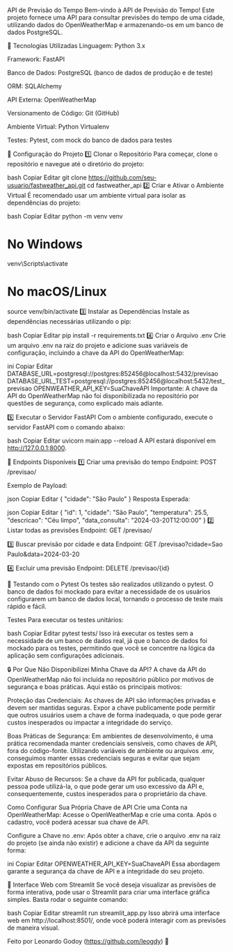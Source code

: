 API de Previsão do Tempo
Bem-vindo à API de Previsão do Tempo! Este projeto fornece uma API para consultar previsões do tempo de uma cidade, utilizando dados do OpenWeatherMap e armazenando-os em um banco de dados PostgreSQL.

🚀 Tecnologias Utilizadas
Linguagem: Python 3.x

Framework: FastAPI

Banco de Dados: PostgreSQL (banco de dados de produção e de teste)

ORM: SQLAlchemy

API Externa: OpenWeatherMap

Versionamento de Código: Git (GitHub)

Ambiente Virtual: Python Virtualenv

Testes: Pytest, com mock do banco de dados para testes

📌 Configuração do Projeto
1️⃣ Clonar o Repositório
Para começar, clone o repositório e navegue até o diretório do projeto:

bash
Copiar
Editar
git clone https://github.com/seu-usuario/fastweather_api.git
cd fastweather_api
2️⃣ Criar e Ativar o Ambiente Virtual
É recomendado usar um ambiente virtual para isolar as dependências do projeto:

bash
Copiar
Editar
python -m venv venv
# No Windows
venv\Scripts\activate
# No macOS/Linux
source venv/bin/activate
3️⃣ Instalar as Dependências
Instale as dependências necessárias utilizando o pip:

bash
Copiar
Editar
pip install -r requirements.txt
4️⃣ Criar o Arquivo .env
Crie um arquivo .env na raiz do projeto e adicione suas variáveis de configuração, incluindo a chave da API do OpenWeatherMap:

ini
Copiar
Editar
DATABASE_URL=postgresql://postgres:852456@localhost:5432/previsao
DATABASE_URL_TEST=postgresql://postgres:852456@localhost:5432/test_previsao
OPENWEATHER_API_KEY=SuaChaveAPI
Importante: A chave da API do OpenWeatherMap não foi disponibilizada no repositório por questões de segurança, como explicado mais adiante.

5️⃣ Executar o Servidor FastAPI
Com o ambiente configurado, execute o servidor FastAPI com o comando abaixo:

bash
Copiar
Editar
uvicorn main:app --reload
A API estará disponível em http://127.0.0.1:8000.

📡 Endpoints Disponíveis
1️⃣ Criar uma previsão do tempo
Endpoint: POST /previsao/

Exemplo de Payload:

json
Copiar
Editar
{
  "cidade": "São Paulo"
}
Resposta Esperada:

json
Copiar
Editar
{
  "id": 1,
  "cidade": "São Paulo",
  "temperatura": 25.5,
  "descricao": "Céu limpo",
  "data_consulta": "2024-03-20T12:00:00"
}
2️⃣ Listar todas as previsões
Endpoint: GET /previsao/

3️⃣ Buscar previsão por cidade e data
Endpoint: GET /previsao?cidade=Sao Paulo&data=2024-03-20

4️⃣ Excluir uma previsão
Endpoint: DELETE /previsao/{id}

🧪 Testando com o Pytest
Os testes são realizados utilizando o pytest. O banco de dados foi mockado para evitar a necessidade de os usuários configurarem um banco de dados local, tornando o processo de teste mais rápido e fácil.

Testes
Para executar os testes unitários:

bash
Copiar
Editar
pytest tests/
Isso irá executar os testes sem a necessidade de um banco de dados real, já que o banco de dados foi mockado para os testes, permitindo que você se concentre na lógica da aplicação sem configurações adicionais.

🔒 Por Que Não Disponibilizei Minha Chave da API?
A chave da API do OpenWeatherMap não foi incluída no repositório público por motivos de segurança e boas práticas. Aqui estão os principais motivos:

Proteção das Credenciais: As chaves de API são informações privadas e devem ser mantidas seguras. Expor a chave publicamente pode permitir que outros usuários usem a chave de forma inadequada, o que pode gerar custos inesperados ou impactar a integridade do serviço.

Boas Práticas de Segurança: Em ambientes de desenvolvimento, é uma prática recomendada manter credenciais sensíveis, como chaves de API, fora do código-fonte. Utilizando variáveis de ambiente ou arquivos .env, conseguimos manter essas credenciais seguras e evitar que sejam expostas em repositórios públicos.

Evitar Abuso de Recursos: Se a chave da API for publicada, qualquer pessoa pode utilizá-la, o que pode gerar um uso excessivo da API e, consequentemente, custos inesperados para o proprietário da chave.

Como Configurar Sua Própria Chave de API
Crie uma Conta na OpenWeatherMap:
Acesse o OpenWeatherMap e crie uma conta. Após o cadastro, você poderá acessar sua chave de API.

Configure a Chave no .env:
Após obter a chave, crie o arquivo .env na raiz do projeto (se ainda não existir) e adicione a chave da API da seguinte forma:

ini
Copiar
Editar
OPENWEATHER_API_KEY=SuaChaveAPI
Essa abordagem garante a segurança da chave de API e a integridade do seu projeto.

🎨 Interface Web com Streamlit
Se você deseja visualizar as previsões de forma interativa, pode usar o Streamlit para criar uma interface gráfica simples. Basta rodar o seguinte comando:

bash
Copiar
Editar
streamlit run streamlit_app.py
Isso abrirá uma interface web em http://localhost:8501/, onde você poderá interagir com as previsões de maneira visual.

Feito por Leonardo Godoy (https://github.com/leogdy) 🚀
